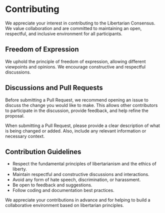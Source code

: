 # Contributing

We appreciate your interest in contributing to the Libertarian Consensus. We value collaboration and are committed to maintaining an open, respectful, and inclusive environment for all participants.

## Freedom of Expression

We uphold the principle of freedom of expression, allowing different viewpoints and opinions. We encourage constructive and respectful discussions.

## Discussions and Pull Requests

Before submitting a Pull Request, we recommend opening an issue to discuss the change you would like to make. This allows other contributors to participate in the discussion, provide feedback, and help refine the proposal.

When submitting a Pull Request, please provide a clear description of what is being changed or added. Also, include any relevant information or necessary context.

## Contribution Guidelines

- Respect the fundamental principles of libertarianism and the ethics of liberty.
- Maintain respectful and constructive discussions and interactions.
- Avoid any form of hate speech, discrimination, or harassment.
- Be open to feedback and suggestions.
- Follow coding and documentation best practices.

We appreciate your contributions in advance and for helping to build a collaborative environment based on libertarian principles.